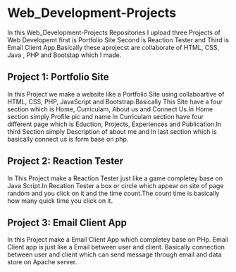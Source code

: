 # Web_Development-Projects
In this Web_Development-Projects Repositories I upload three Projects of Web Developemt first is Portfolio Site Second is Reaction Tester 
and Third is Email Client App.Basically these aprojecst are collaborate of HTML, CSS, Java , PHP and Bootstap which I made.

## Project 1: Portfolio Site
In this Project we make a website like a Portfolio Site using collaboartive of HTML, CSS, PHP, JavaScript and Bootstrap.Basically This 
Site have a four section which is Home, Curriculam, About us and Connect Us.In Home section simply Profile pic and name In Curriculam 
section have four different page which is Eduction, Projects, Experiences and Publication.In third Section simply Description of about 
me and In last section which is basically connect us is form base on php.

## Project 2: Reaction Tester
In This Project make a Reaction Tester just like a game completey base on Java Script.In Recation Tester  a box or circle which appear on 
site of page random and you click on it and the time count.The count time is basically how many quick time you click on it.

## Project 3: Email Client App
In this Project make a Email Client App which completey base on PHp. Email Client app is just like a Email between user and client. 
Basically connection between user and client which can send message through email and data store on Apache server.
